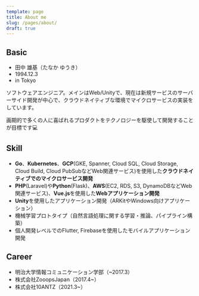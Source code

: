 ```yaml
---
template: page
title: About me
slug: /pages/about/
draft: true
---
```

## Basic

* 田中 雄基（たなか ゆうき）
* 1994.12.3
* in Tokyo

ソフトウェアエンジニア。メインはWeb/Unityで、現在は新規サービスのサーバーサイド開発が中心で、クラウドネイティブな環境でマイクロサービスの実装をしています。

画期的で多くの人に喜ばれるプロダクトをテクノロジーを駆使して開発することが目標です💻

## Skill

* **Go**、**Kubernetes**、**GCP**(GKE, Spanner, Cloud SQL, Cloud Storage, Cloud Build, Cloud PubSubなどWeb関連サービス)を使用した**クラウドネイティブでのマイクロサービス開発**
* **PHP**(Laravel)や**Python**(Flask)、**AWS**(EC2, RDS, S3, DynamoDBなどWeb関連サービス)、**Vue.js**を使用した**Webアプリケーション開発**
* **Unity**を使用したアプリケーション開発（ARKitやWindows向けアプリケーション）
* 機械学習プロトタイプ（自然言語処理に関する学習・推論、パイプライン構築）
* 個人開発レベルでのFlutter, Firebaseを使用したモバイルアプリケーション開発

## Career

* 明治大学情報コミュニケーション学部（~2017.3）
* 株式会社ZooopsJapan（2017.4~）
* 株式会社10ANTZ（2021.3~）
